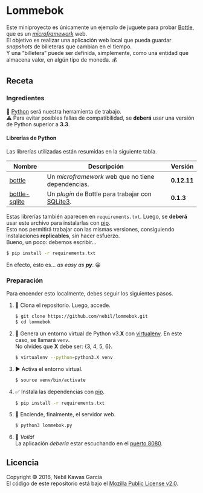 
# Lommebok

Este miniproyecto es únicamente un ejemplo de juguete
para probar [Bottle](https://bottlepy.org), que es un
[_microframework_](https://en.wikipedia.org/wiki/Microframework) web.  
El objetivo es realizar una aplicación web local que pueda
guardar _snapshots_ de billeteras que cambian en el tiempo.  
Y una “billetera” puede ser definida, simplemente, como
una entidad que almacena valor, en algún tipo de moneda. :moneybag:

## Receta

### Ingredientes

:snake: [Python] será nuestra herramienta de trabajo.  
:warning: Para evitar posibles fallas de compatibilidad,
se **deberá** usar una versión de Python superior a **3.3**.

#### Librerías de Python

Las librerías utilizadas están resumidas en la siguiente tabla.

Nombre          | Descripción                                        | Versión
--------------- | -------------------------------------------------- | -----------
[bottle]        | Un _microframework_ web que no tiene dependencias. | **0.12.11**
[bottle-sqlite] | Un _plugin_ de Bottle para trabajar con [SQLite3]. | **0.1.3**

Estas librerías también aparecen en `requirements.txt`.
Luego, se **deberá** usar este archivo para instalarlas con [pip].  
Esto nos permitirá trabajar con las mismas versiones,
consiguiendo instalaciones **replicables**, sin hacer esfuerzo.  
Bueno, un poco: debemos escribir...

```sh
$ pip install -r requirements.txt
```

En efecto, esto es... _as easy as **py**_. :grinning:

### Preparación

Para encender esto localmente, debes seguir los siguientes pasos.

1. :sheep:
   Clona el repositorio. Luego, accede.

   ```sh
   $ git clone https://github.com/nebil/lommebok.git
   $ cd lommebok
   ```

2. :wrench:
   Genera un entorno virtual de Python v3.**X** con [virtualenv].
   En este caso, se llamará `venv`.  
   No olvides que **X** debe ser: {3, 4, 5, 6}.

   ```sh
   $ virtualenv --python=python3.X venv
   ```

3. :arrow_forward:
   Activa el entorno virtual.

   ```sh
   $ source venv/bin/activate
   ```

4. :white_check_mark:
   Instala las dependencias con [pip].

   ```sh
   $ pip install -r requirements.txt
   ```

5. :rocket:
   Enciende, finalmente, el servidor web.

   ```sh
   $ python3 lommebok.py
   ```

6. :tada:
   _Voilà!_  
   La aplicación _debería_ estar escuchando en el [puerto 8080](http://localhost:8080).

## Licencia

Copyright © 2016, Nebil Kawas García  
El código de este repositorio está bajo el [Mozilla Public License v2.0](
https://www.mozilla.org/MPL/2.0/).

[/]:# (Referencias implícitas)

[python]:        http://www.pyzo.org/_images/xkcd_python.png
[bottle]:        https://pypi.python.org/pypi/bottle
[bottle-sqlite]: https://pypi.python.org/pypi/bottle-sqlite
[sqlite3]:       https://docs.python.org/3/library/sqlite3.html

[virtualenv]:    https://virtualenv.pypa.io/en/stable
[pip]:           https://pip.pypa.io/en/stable
